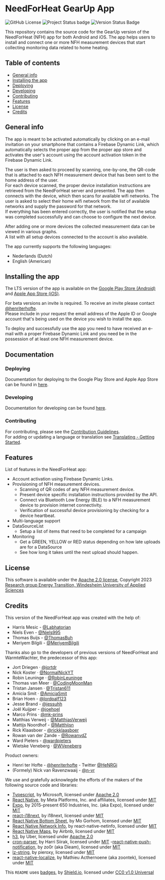 # NeedForHeat GearUp App<!-- omit in toc -->
![GitHub License](https://img.shields.io/github/license/energietransitie/needforheat-gearup-app)
![Project Status badge](https://img.shields.io/badge/status-in%20progress-brightgreen)
![Version Status Badge](https://img.shields.io/badge/version-beta-orange)

This repository contains the source code for the GearUp version of the NeedForHeat (NFH) app for both Android and iOS. The app helps users to install and connect one or more NFH measurement devices that start collecting monitoring data related to home heating.

## Table of contents<!-- omit in toc -->
- [General info](#general-info)
- [Installing the app](#installing-the-app)
- [Deploying](#deploying)
- [Developing](#developing)
- [Contributing](#contributing)
- [Features](#features)
- [License](#license)
- [Credits](#credits)

## General info
The app is meant to be activated automatically by clicking on an e-mail invitation on your smartphone that contains a Firebase Dynamic Link, which automatically selects the proper app from the proper app store and activates the user's account using the account activation token in the Firebase Dynamic Link.

The user is then asked to proceed by scanning, one-by-one, the QR-code that is attached to each NFH measurement device that has been sent to the home address of the user. \
For each device scanned, the proper device installation instructions are retrieved from the NeedForHeat server and presented. The app then connects with the device, which then scans for available wifi networks. The user is asked to select their home wifi network from the list of available networks and supply the password for that network. \
If everything has been entered correctly, the user is notified that the setup was completed successfully and can choose to configure the next device.

After adding one or more devices the collected measurement data can be viewed in various graphs. \
A list with all setup devices connected to the account is also available.

The app currently supports the following languages:

- Nederlands (Dutch)
- English (American)

## Installing the app
The LTS version of the app is available on the [Google Play Store (Android)](https://play.google.com/store/apps/details?id=nl.windesheim.energietransitie.warmtewachter) and [Apple App Store (iOS)](https://apps.apple.com/nl/app/needforheat/id1563201993).

For beta versions an invite is required. To receive an invite please contact [@henriterhofte](https://github.com/henriterhofte). \
Please include in your request the email address of the Apple ID or Google account that's being used on the device you wish to install the app.

To deploy and successfully use the app you need to have received an e-mail with a proper Firebase Dynamic Link and you need be in the possession of at least one NFH measurement device.

## Documentation
### Deploying
Documentation for deploying to the Google Play Store and Apple App Store can be found in [here](./docs/deploying.md).

### Developing
Documentation for developing can be found [here](./docs/developing.md).

### Contributing
For contributing, please see the [Contribution Guidelines](./docs/contributing.md).\
For adding or updating a language or translation see [Translating - Getting Started](./docs/translating.md).

## Features
List of features in the NeedForHeat app:

- Account activation using Firebase Dynamic Links.
- Provisioning of NFH measurement devices.
  - Scanning of QR codes of any NFH measurement device.
  - Present device specific installation instructions provided by the API.
  - Connect via Bluetooth Low Energy (BLE) to a NFH measurement device to provision internet connectivity.
  - Verification of successful device provisioning by checking for a device heartbeat.
- Multi-language support  
- DataSourceList
  - Setup a list of items that need to be completed for a campaign
- Monitoring
  - Get a GREEN, YELLOW or RED status depending on how late uploads are for a DataSource
  - See how long it takes until the next upload should happen.   

## License
This software is available under the [Apache 2.0 license](./LICENSE), Copyright 2023 [Research group Energy Transition, Windesheim University of Applied Sciences](https://windesheim.nl/energietransitie)

## Credits
This version of the NeedForHeat app was created with the help of:

* Harris Mesic - [@Labhatorian](https://github.com/Labhatorian)
* Niels Even - [@Niels995](https://github.com/Niels995)
* Thomas Buijs - [@ThomasBuh](https://github.com/ThomasBuh)
* Meriyem Bilgili - [@MeriyemBilgili](https://github.com/MeriyemBilgili)

Thanks also go to the developers of previous versions of NeedForHeat and WarmteWachter, the predecessor of this app:

* Jort Driegen · [@jortdr](https://github.com/jortdr)
* Nick Koster · [@NormalNickYT](https://github.com/NormalNickYT)
* Robin Leuninge · [@RobinLeuninge](https://github.com/orgs/energietransitie/people/RobinLeuninge)
* Thomas van Meer · [@CodingMoonMan](https://github.com/orgs/energietransitie/people/CodingMoonMan)
* Tristan Jansen · [@Tristan611](https://github.com/Tristan611)
* Amicia Smit · [@AmiciaSmit](https://github.com/AmiciaSmit)
* Brian Hoen - [@lordpalf123](https://github.com/lordpalf123)
* Jesse Brand - [@jessuhh](https://github.com/Jessuhh)
* Joël Kuijper - [@joehoel](https://github.com/Joehoel)
* Marco Prins · [@mk-prins](https://github.com/mk-prins)
* Matthias Verweij - [@MatthiasVerweij](https://github.com/MatthiasVerweij)
* Mattijs Noordhof - [@Matthijsn](https://github.com/Matthijsn)
* Rick Klaasboer - [@rickklaasboer](https://github.com/rickklaasboer)
* Rowan van der Zande - [@RowanvdZ](https://github.com/RowanvdZ)
* Ward Pieters - [@wardpieters](https://github.com/wardpieters)
* Wietske Veneberg · [@WVeneberg](https://github.com/WVeneberg)

Product owners:

- Henri ter Hofte - [@henriterhofte](https://github.com/henriterhofte) - Twitter [@HeNRGi](https://twitter.com/HeNRGi)
- (Formely) Nick van Ravenzwaaij - [@n-vr](https://github.com/n-vr)

We use and gratefully acknowlegde the efforts of the makers of the following source code and libraries:

- [Typescript](https://github.com/microsoft/TypeScript), by Microsoft, licensed under [Apache 2.0](https://github.com/microsoft/TypeScript/blob/master/LICENSE.txt)
- [React Native](https://github.com/facebook/react-native), by Meta Platforms, Inc. and affiliates, licensed under [MIT](https://github.com/facebook/react/blob/master/LICENSE)
- [Expo](https://github.com/expo/expo), by 2015-present 650 Industries, Inc. (aka Expo), licensed under [MIT](https://github.com/expo/expo/blob/main/LICENSE)
- [react-i18next](https://github.com/i18next/react-i18next/tree/master), by i18next, licensed under [MIT](https://github.com/i18next/react-i18next/blob/master/LICENSE)
- [React Native Bottom Sheet](https://github.com/gorhom/react-native-bottom-sheet), by Mo Gorhom, licensed under [MIT](https://github.com/gorhom/react-native-bottom-sheet/blob/master/LICENSE)
- [React Native Network Info](https://github.com/react-native-netinfo/react-native-netinfo), by react-native-netinfo, licensed under [MIT](https://github.com/react-native-netinfo/react-native-netinfo/blob/master/LICENSE)
- [React Native Maps](https://github.com/react-native-maps/react-native-maps), by Airbnb, licensed under [MIT](https://github.com/react-native-maps/react-native-maps/blob/master/LICENSE)
- [h3](https://github.com/uber/h3), by Uber, licensed under [Apache 2.0](https://github.com/uber/h3/blob/master/LICENSE)
- [cron-parser](https://github.com/harrisiirak/cron-parser/), by Harri Siirak, licensed under [MIT](https://github.com/harrisiirak/cron-parser/blob/master/LICENSE)
-[react-native-push-notification](https://github.com/zo0r/react-native-push-notification), by zo0r (aka Dieam), licensed under [MIT](https://github.com/zo0r/react-native-push-notification/blob/master/LICENSE)
- [lz-string](https://github.com/pieroxy/lz-string), by pieroxy, licensed under [MIT](https://github.com/pieroxy/lz-string/blob/master/LICENSE.md)
- [react-native-localize](https://github.com/zoontek/react-native-localize), by Mathieu Acthernoene (aka zoontek), licensed under [MIT](https://github.com/zoontek/react-native-localize/blob/master/LICENSE)

This `README` uses [badges](https://github.com/badges/shields/blob/master/LICENSE), by [Shield.io](https://github.com/badges), licensed under [CC0 v1.0 Universal](https://github.com/badges/shields/blob/master/LICENSE)
